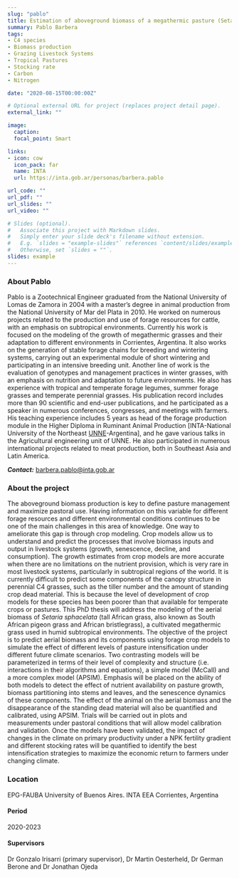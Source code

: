 ```yaml
---
slug: "pablo"
title: Estimation of aboveground biomass of a megathermic pasture (Setaria sphacelata) based on process-based crop models with different structure
summary: Pablo Barbera
tags:
- C4 species
- Biomass production
- Grazing Livestock Systems
- Tropical Pastures
- Stocking rate
- Carbon
- Nitrogen

date: "2020-08-15T00:00:00Z"

# Optional external URL for project (replaces project detail page).
external_link: ""

image:
  caption: 
  focal_point: Smart

links:
- icon: cow
  icon_pack: far
  name: INTA
  url: https://inta.gob.ar/personas/barbera.pablo

url_code: ""
url_pdf: ""
url_slides: ""
url_video: ""

# Slides (optional).
#   Associate this project with Markdown slides.
#   Simply enter your slide deck's filename without extension.
#   E.g. `slides = "example-slides"` references `content/slides/example-slides.md`.
#   Otherwise, set `slides = ""`.
slides: example
---
```


### About Pablo

Pablo is a Zootechnical Engineer graduated from the National University of Lomas de Zamora in 2004 with a master’s degree in animal production from the National University of Mar del Plata in 2010.
He worked on numerous projects related to the production and use of forage resources for cattle, with an emphasis on subtropical environments. Currently his work is focused on the modeling of the growth of megathermic grasses and their adaptation to different environments in Corrientes, Argentina. It also works on the generation of stable forage chains for breeding and wintering systems, carrying out an experimental module of short wintering and participating in an intensive breeding unit. Another line of work is the evaluation of genotypes and management practices in winter grasses, with an emphasis on nutrition and adaptation to future environments. He also has experience with tropical and temperate forage legumes, summer forage grasses and temperate perennial grasses.
His publication record includes more than 90 scientific and end-user publications, and he participated as a speaker in numerous conferences, congresses, and meetings with farmers. His teaching experience includes 5 years as head of the forage production module in the Higher Diploma in Ruminant Animal Production [INTA-National University of the Northeast [UNNE](https://www.unne.edu.ar/index.php?lang=es)-Argentina], and he gave various talks in the Agricultural engineering unit of UNNE. He also participated in numerous international projects related to meat production, both in Southeast Asia and Latin America.


**_Contact:_** barbera.pablo@inta.gob.ar

### About the project

The aboveground biomass production is key to define pasture management and maximize pastoral use. Having information on this variable for different forage resources and different environmental conditions continues to be one of the main challenges in this area of knowledge. One way to ameliorate this gap is through crop modeling. Crop models allow us to understand and predict the processes that involve biomass inputs and output in livestock systems (growth, senescence, decline, and consumption). The growth estimates from crop models are more accurate when there are no limitations on the nutrient provision, which is very rare in most livestock systems, particularly in subtropical regions of the world. It is currently difficult to predict some components of the canopy structure in perennial C4 grasses, such as the tiller number and the amount of standing crop dead material. This is because the level of development of crop models for these species has been poorer than that available for temperate crops or pastures. This PhD thesis will address the modeling of the aerial biomass of _Setaria sphacelata_ (tall African grass, also known as South African pigeon grass and African bristlegrass), a cultivated megathermic grass used in humid subtropical environments. The objective of the project is to predict aerial biomass and its components using forage crop models to simulate the effect of different levels of pasture intensification under different future climate scenarios. Two contrasting models will be parameterized in terms of their level of complexity and structure (i.e. interactions in their algorithms and equations), a simple model (McCall) and a more complex model (APSIM). Emphasis will be placed on the ability of both models to detect the effect of nutrient availability on pasture growth, biomass partitioning into stems and leaves, and the senescence dynamics of these components. The effect of the animal on the aerial biomass and the disappearance of the standing dead material will also be quantified and calibrated, using APSIM. Trials will be carried out in plots and measurements under pastoral conditions that will allow model calibration and validation. Once the models have been validated, the impact of changes in the climate on primary productivity under a NPK fertility gradient and different stocking rates will be quantified to identify the best intensification strategies to maximize the economic return to farmers under changing climate.

### Location
EPG-FAUBA University of Buenos Aires. INTA EEA Corrientes, Argentina

#### Period
2020-2023

#### Supervisors
Dr Gonzalo Irisarri (primary supervisor), Dr Martin Oesterheld, Dr German Berone and Dr Jonathan Ojeda

